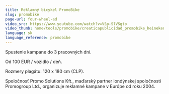 ```yaml
---
title: Reklamný bicykel PromoBike
slug: promobike
page-url: four-wheel-ad
video_src: https://www.youtube.com/watch?v=VSp-SlVSgto
video_thumb: home/tools/promobike/creaticapublicidad_promobike_heineken.JPG
language: sk
language_reference: promobike
---
```


Spustenie kampane do 3 pracovných dní.

Od 100 EUR / vozidlo / deň.

Rozmery plagátu: 120 x 180 cm (CLP).

Spoločnosť Promo Solutions Kft., maďarský partner londýnskej spoločnosti Promogroup Ltd., organizuje reklamné kampane v Európe od roku 2004.
